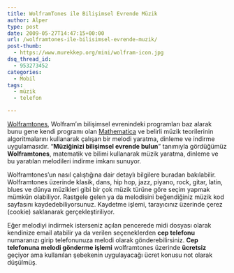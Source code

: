 ```yaml
---
title: WolframTones ile Bilişimsel Evrende Müzik
author: Alper
type: post
date: 2009-05-27T14:47:15+00:00
url: /wolframtones-ile-bilisimsel-evrende-muzik/
post-thumb:
  - https://www.murekkep.org/mini/wolfram-icon.jpg
dsq_thread_id:
  - 953273452
categories:
  - Mobil
tags:
  - müzik
  - telefon

---
```

[Wolframtones][1], Wolfram&#8217;ın bilişimsel evrenindeki programları baz alarak bunu gene kendi programı olan [Mathematica][2] ve belirli müzik teorilerinin algoritmalarını kullanarak çalışan bir melodi yaratma, dinleme ve indirme uygulamasıdır. &#8220;**Müziğinizi bilişimsel evrende bulun**&#8221; tanımıyla gördüğümüz **Wolframtones**, matematik ve bilimi kullanarak müzik yaratma, dinleme ve bu yaratılan melodileri indirme imkanı sunuyor. 

Wolframtones&#8217;un nasıl çalıştığına dair detaylı bilgilere buradan bakılabilir. Wolframtones üzerinde klasik, dans, hip hop, jazz, piyano, rock, gitar, latin, blues ve dünya müzikleri gibi bir çok müzik türüne göre seçim yapmak mümkün olabiliyor. Rastgele gelen ya da melodisini beğendiğiniz müzik kod sayfasını kaydedebiliyorsunuz. Kaydetme işlemi, tarayıcınız üzerinde çerez (cookie) saklanarak gerçekleştiriliyor. 

Eğer melodiyi indirmek isterseniz açılan pencerede midi dosyası olarak kendinize email atabilir ya da verilen seçeneklerden **cep telefonu** numaranızı girip telefonunuza melodi olarak gönderebilirsiniz. **Cep telefonuna melodi gönderme işlemi** wolframtones üzerinde **ücretsiz** geçiyor ama kullanılan şebekenin uygulayacağı ücret konusu not olarak düşülmüş.

 [1]: http://tones.wolfram.com/
 [2]: http://www.wolfram.com/mathematica/